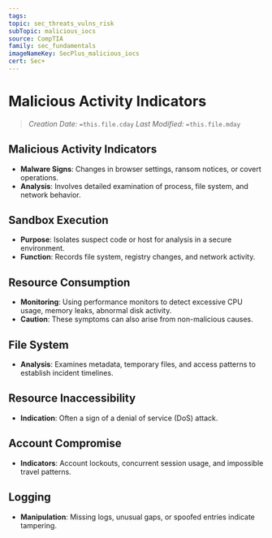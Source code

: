 ```yaml
---
tags: 
topic: sec_threats_vulns_risk
subTopic: malicious_iocs
source: CompTIA
family: sec_fundamentals
imageNameKey: SecPlus_malicious_iocs
cert: Sec+
---
```

# Malicious Activity Indicators
> *Creation Date:* `=this.file.cday`
> *Last Modified:* `=this.file.mday`
## Malicious Activity Indicators
- **Malware Signs**: Changes in browser settings, ransom notices, or covert operations.
- **Analysis**: Involves detailed examination of process, file system, and network behavior.

## Sandbox Execution
- **Purpose**: Isolates suspect code or host for analysis in a secure environment.
- **Function**: Records file system, registry changes, and network activity.

## Resource Consumption
- **Monitoring**: Using performance monitors to detect excessive CPU usage, memory leaks, abnormal disk activity.
- **Caution**: These symptoms can also arise from non-malicious causes.

## File System
- **Analysis**: Examines metadata, temporary files, and access patterns to establish incident timelines.

## Resource Inaccessibility
- **Indication**: Often a sign of a denial of service (DoS) attack.

## Account Compromise
- **Indicators**: Account lockouts, concurrent session usage, and impossible travel patterns.

## Logging
- **Manipulation**: Missing logs, unusual gaps, or spoofed entries indicate tampering.